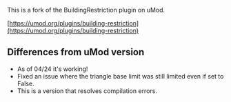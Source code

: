 This is a fork of the BuildingRestriction plugin on uMod.

[https://umod.org/plugins/building-restriction](https://umod.org/plugins/building-restriction)

## Differences from uMod version
- As of 04/24 it's working!
- Fixed an issue where the triangle base limit was still limited even if set to False.
- This is a version that resolves compilation errors.
